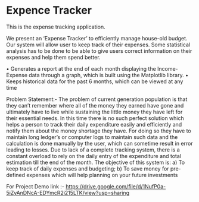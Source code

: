# Expence Tracker

This is the expense tracking application.

We present an ‘Expense Tracker’ to efficiently manage house-old budget. Our system will allow user to keep track of their expenses. Some statistical analysis has to be done to be able to give users correct information on their expenses and help them spend better.

• Generates a report at the end of each month displaying the Income-Expense data through a graph, which is built using the Matplotlib library.
• Keeps historical data for the past 6 months, which can be viewed at any time

 Problem Statement:- 
 The problem of current generation population is that they can’t remember where all of the money they earned have gone and ultimately have to live while sustaining the little money they have left for their essential needs. In this time there is no such perfect solution which helps a person to track their daily expenditure easily and efficiently and notify them about the money shortage they have. For doing so they have to maintain long ledger’s or computer logs to maintain such data and the calculation is done manually by the user, which can sometime result in error leading to losses. Due to lack of a complete tracking system, there is a constant overload to rely on the daily entry of the expenditure and total estimation till the end of the month.
The objective of this system is: 
a) To keep track of daily expenses and budgeting; 
b) To save money for pre-defined expenses which will help planning on your future investments


For Project Demo link :- https://drive.google.com/file/d/1NufP0a-5iZyAnDNcA-EDYmcR2i215LTK/view?usp=sharing
                     
